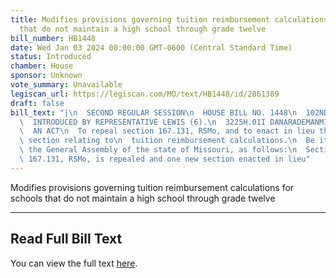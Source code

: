 ```yaml
---
title: Modifies provisions governing tuition reimbursement calculations for schools
  that do not maintain a high school through grade twelve
bill_number: HB1448
date: Wed Jan 03 2024 00:00:00 GMT-0600 (Central Standard Time)
status: Introduced
chamber: House
sponsor: Unknown
vote_summary: Unavailable
legiscan_url: https://legiscan.com/MO/text/HB1448/id/2861389
draft: false
bill_text: "|\n  SECOND REGULAR SESSION\n  HOUSE BILL NO. 1448\n  102ND GENERAL ASSEMBLY\n\
  \  INTRODUCED BY REPRESENTATIVE LEWIS (6).\n  3225H.01I DANARADEMANMILLER,ChiefClerk\n\
  \  AN ACT\n  To repeal section 167.131, RSMo, and to enact in lieu thereof one new\
  \ section relating to\n  tuition reimbursement calculations.\n  Be it enacted by\
  \ the General Assembly of the state of Missouri, as follows:\n  Section A. Section\
  \ 167.131, RSMo, is repealed and one new section enacted in lieu"
---
```

Modifies provisions governing tuition reimbursement calculations for schools that do not maintain a high school through grade twelve

---

## Read Full Bill Text

You can view the full text [here](https://legiscan.com/MO/text/HB1448/id/2861389).

